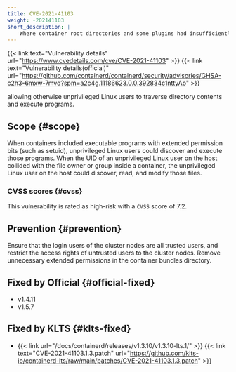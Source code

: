 ```yaml
---
title: CVE-2021-41103
weight: -202141103
short_description: |
    Where container root directories and some plugins had insufficiently restricted permissions, allowing otherwise unprivileged Linux users to traverse directory contents and execute programs.
---
```


{{< link text="Vulnerability details" url="https://www.cvedetails.com/cve/CVE-2021-41103" >}}
{{< link text="Vulnerability details(official)" url="https://github.com/containerd/containerd/security/advisories/GHSA-c2h3-6mxw-7mvq?spm=a2c4g.11186623.0.0.392834c1nttyAo" >}}

allowing otherwise unprivileged Linux users to traverse directory contents and execute programs.

## Scope {#scope}

When containers included executable programs with extended permission bits (such as setuid), unprivileged Linux users could discover and execute those programs. When the UID of an unprivileged Linux user on the host collided with the file owner or group inside a container, the unprivileged Linux user on the host could discover, read, and modify those files.

### CVSS scores {#cvss}

This vulnerability is rated as high-risk with a `CVSS` score of 7.2.

## Prevention {#prevention}

Ensure that the login users of the cluster nodes are all trusted users, and restrict the access rights of untrusted users to the cluster nodes. 
Remove unnecessary extended permissions in the container bundles directory. 

## Fixed by Official {#official-fixed}

- v1.4.11
- v1.5.7

## Fixed by KLTS {#klts-fixed}

- {{< link url="/docs/containerd/releases/v1.3.10/v1.3.10-lts.1/" >}} {{< link text="CVE-2021-41103.1.3.patch" url="https://github.com/klts-io/containerd-lts/raw/main/patches/CVE-2021-41103.1.3.patch" >}}
